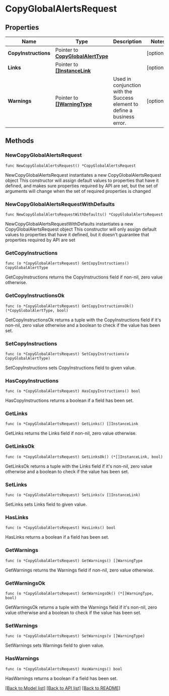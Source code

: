 # CopyGlobalAlertsRequest

## Properties

Name | Type | Description | Notes
------------ | ------------- | ------------- | -------------
**CopyInstructions** | Pointer to [**CopyGlobalAlertType**](CopyGlobalAlertType.md) |  | [optional] 
**Links** | Pointer to [**[]InstanceLink**](InstanceLink.md) |  | [optional] 
**Warnings** | Pointer to [**[]WarningType**](WarningType.md) | Used in conjunction with the Success element to define a business error. | [optional] 

## Methods

### NewCopyGlobalAlertsRequest

`func NewCopyGlobalAlertsRequest() *CopyGlobalAlertsRequest`

NewCopyGlobalAlertsRequest instantiates a new CopyGlobalAlertsRequest object
This constructor will assign default values to properties that have it defined,
and makes sure properties required by API are set, but the set of arguments
will change when the set of required properties is changed

### NewCopyGlobalAlertsRequestWithDefaults

`func NewCopyGlobalAlertsRequestWithDefaults() *CopyGlobalAlertsRequest`

NewCopyGlobalAlertsRequestWithDefaults instantiates a new CopyGlobalAlertsRequest object
This constructor will only assign default values to properties that have it defined,
but it doesn't guarantee that properties required by API are set

### GetCopyInstructions

`func (o *CopyGlobalAlertsRequest) GetCopyInstructions() CopyGlobalAlertType`

GetCopyInstructions returns the CopyInstructions field if non-nil, zero value otherwise.

### GetCopyInstructionsOk

`func (o *CopyGlobalAlertsRequest) GetCopyInstructionsOk() (*CopyGlobalAlertType, bool)`

GetCopyInstructionsOk returns a tuple with the CopyInstructions field if it's non-nil, zero value otherwise
and a boolean to check if the value has been set.

### SetCopyInstructions

`func (o *CopyGlobalAlertsRequest) SetCopyInstructions(v CopyGlobalAlertType)`

SetCopyInstructions sets CopyInstructions field to given value.

### HasCopyInstructions

`func (o *CopyGlobalAlertsRequest) HasCopyInstructions() bool`

HasCopyInstructions returns a boolean if a field has been set.

### GetLinks

`func (o *CopyGlobalAlertsRequest) GetLinks() []InstanceLink`

GetLinks returns the Links field if non-nil, zero value otherwise.

### GetLinksOk

`func (o *CopyGlobalAlertsRequest) GetLinksOk() (*[]InstanceLink, bool)`

GetLinksOk returns a tuple with the Links field if it's non-nil, zero value otherwise
and a boolean to check if the value has been set.

### SetLinks

`func (o *CopyGlobalAlertsRequest) SetLinks(v []InstanceLink)`

SetLinks sets Links field to given value.

### HasLinks

`func (o *CopyGlobalAlertsRequest) HasLinks() bool`

HasLinks returns a boolean if a field has been set.

### GetWarnings

`func (o *CopyGlobalAlertsRequest) GetWarnings() []WarningType`

GetWarnings returns the Warnings field if non-nil, zero value otherwise.

### GetWarningsOk

`func (o *CopyGlobalAlertsRequest) GetWarningsOk() (*[]WarningType, bool)`

GetWarningsOk returns a tuple with the Warnings field if it's non-nil, zero value otherwise
and a boolean to check if the value has been set.

### SetWarnings

`func (o *CopyGlobalAlertsRequest) SetWarnings(v []WarningType)`

SetWarnings sets Warnings field to given value.

### HasWarnings

`func (o *CopyGlobalAlertsRequest) HasWarnings() bool`

HasWarnings returns a boolean if a field has been set.


[[Back to Model list]](../README.md#documentation-for-models) [[Back to API list]](../README.md#documentation-for-api-endpoints) [[Back to README]](../README.md)



